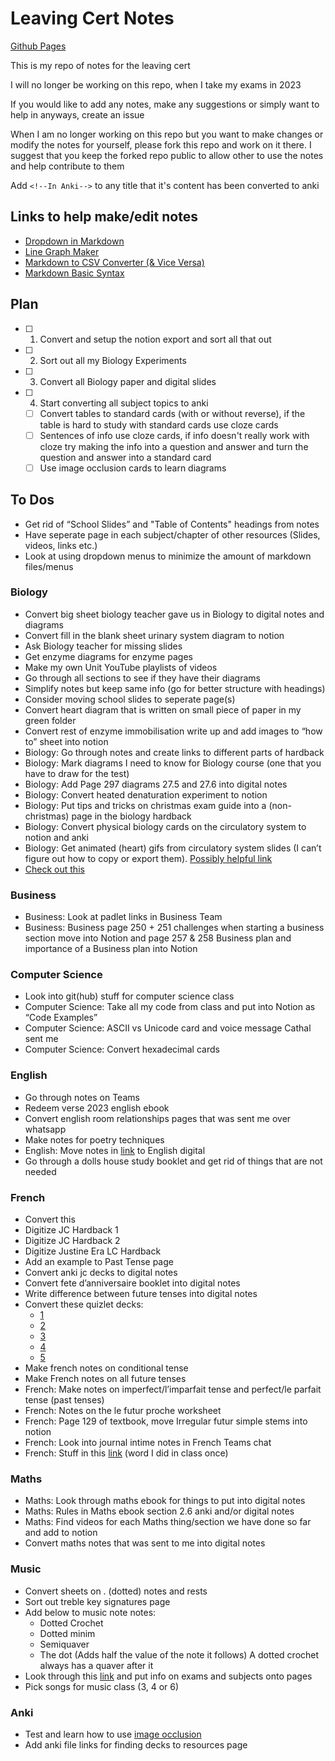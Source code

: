 # Leaving Cert Notes
[Github Pages](https://cutthroat78.github.io/Leaving-Cert-Notes/)

This is my repo of notes for the leaving cert

I will no longer be working on this repo, when I take my exams in 2023

If you would like to add any notes, make any suggestions or simply want to help in anyways, create an issue

When I am no longer working on this repo but you want to make changes or modify the notes for yourself, please fork this repo and work on it there. I suggest that you keep the forked repo public to allow other to use the notes and help contribute to them

Add ```<!--In Anki-->``` to any title that it's content has been converted to anki

<!-- Example of a comment -->
## Links to help make/edit notes
- [Dropdown in Markdown](https://dev.to/asyraf/how-to-add-dropdown-in-markdown-o78)
- [Line Graph Maker](https://www.rapidtables.com/tools/line-graph.html)
- [Markdown to CSV Converter (& Vice Versa)](https://tableconvert.com/markdown-to-csv)
- [Markdown Basic Syntax](https://www.markdownguide.org/basic-syntax/)
## Plan
- [ ] 1. Convert and setup the notion export and sort all that out
- [ ] 2. Sort out all my Biology Experiments
- [ ] 3. Convert all Biology paper and digital slides
- [ ] 4. Start converting all subject topics to anki
  - [ ] Convert tables to standard cards (with or without reverse), if the table is hard to study with standard cards use cloze cards
  - [ ] Sentences of info use cloze cards, if info doesn't really work with cloze try making the info into a question and answer and turn the question and answer into a standard card
  - [ ] Use image occlusion cards to learn diagrams
## To Dos
- Get rid of “School Slides” and "Table of Contents" headings from notes
- Have seperate page in each subject/chapter of other resources (Slides, videos, links etc.)
- Look at using dropdown menus to minimize the amount of markdown files/menus
### Biology
- Convert big sheet biology teacher gave us in Biology to digital notes and diagrams
- Convert fill in the blank sheet urinary system diagram to notion
- Ask Biology teacher for missing slides
- Get enzyme diagrams for enzyme pages
- Make my own Unit YouTube playlists of videos
- Go through all sections to see if they have their diagrams
- Simplify notes but keep same info (go for better structure with headings)
- Consider moving school slides to seperate page(s)
- Convert heart diagram that is written on small piece of paper in my green folder
- Convert rest of enzyme immobilisation write up and add images to “how to” sheet into notion
- Biology: Go through notes and create links to different parts of hardback
- Biology: Mark diagrams I need to know for Biology course (one that you have to draw for the test)
- Biology: Add Page 297 diagrams 27.5 and 27.6 into digital notes
- Biology: Convert heated denaturation experiment to notion
- Biology: Put tips and tricks on christmas exam guide into a (non-christmas) page in the biology hardback
- Biology: Convert physical biology cards on the circulatory system to notion and anki
- Biology: Get animated (heart) gifs from circulatory system slides (I can’t figure out how to copy or export them). [Possibly helpful link](https://windowsreport.com/save-animated-gif-from-powerpoint/)
- [Check out this](https://studyclix.ie/discuss/Leaving-Cert-Biology/does-anyone-know-of-any-good-quizlet-accounts-to-study-for-biology)
### Business
- Business: Look at padlet links in Business Team
- Business: Business page 250 + 251 challenges when starting a business section move into Notion and page 257 & 258 Business plan and importance of a Business plan into Notion
### Computer Science
- Look into git(hub) stuff for computer science class
- Computer Science: Take all my code from class and put into Notion as “Code Examples”
- Computer Science: ASCII vs Unicode card and voice message Cathal sent me
- Computer Science: Convert hexadecimal cards
### English
- Go through notes on Teams
- Redeem verse 2023 english ebook
- Convert english room relationships pages that was sent me over whatsapp
- Make notes for poetry techniques
- English: Move notes in [link](https://www.aoifesnotes.com/leaving-cert/ordinary-level/Paper-Two/docs/comparative-study/Introduction%20to%20Comparative%20Study%20-2014.pdf) to English digital
- Go through a dolls house study booklet and get rid of things that are not needed
### French
- Convert this 
- Digitize JC Hardback 1
- Digitize JC Hardback 2
- Digitize Justine Era LC Hardback
- Add an example to Past Tense page
- Convert anki jc decks to digital notes
- Convert fete d’anniversaire booklet into digital notes
- Write difference between future tenses into digital notes
- Convert these quizlet decks: 
  - [1](https://quizlet.com/_a5hp63?x=1jqt&i=3whdjx) 
  - [2](https://quizlet.com/_b6jeex?x=1jqt&i=3whdjx) 
  - [3](https://quizlet.com/_a7px8a?x=1jqt&i=3whdjx)
  - [4](https://quizlet.com/ie/553977705/la-question-dopinion-flash-cards/) 
  - [5](https://quizlet.com/_99oq03?x=1jqt&i=3whdjx)
- Make french notes on conditional tense
- Make French notes on all future tenses
- French: Make notes on imperfect/l’imparfait tense and perfect/le parfait tense (past tenses)
- French: Notes on the le futur proche worksheet
- French: Page 129 of textbook, move Irregular futur simple stems into notion
- French: Look into journal intime notes in French Teams chat
- French: Stuff in this [link](https://cdetb-my.sharepoint.com/personal/17matthewrenehan_clogherroadcc_ie/_layouts/15/doc.aspx?sourcedoc=%7Bd1105639-1571-4b56-a55c-44c4498a1576%7D&action=edit) (word I did in class once)
### Maths
- Maths: Look through maths ebook for things to put into digital notes
- Maths: Rules in Maths ebook section 2.6 anki and/or digital notes
- Maths: Find videos for each Maths thing/section we have done so far and add to notion
- Convert maths notes that was sent to me into digital notes
### Music
- Convert sheets on . (dotted) notes and rests
- Sort out treble key signatures page
- Add below to music note notes:
  - Dotted Crochet
  - Dotted minim
  - Semiquaver
  - The dot (Adds half the value of the note it follows)
    A dotted crochet always has a quaver after it
- Look through this [link](https://www.curriculumonline.ie/Senior-cycle/Senior-Cycle-Subjects/Music/) and put info on exams and subjects onto pages
- Pick songs for music class (3, 4 or 6)
### Anki
- Test and learn how to use [image occlusion](https://ankiweb.net/shared/info/1111933094)
- Add anki file links for finding decks to resources page
